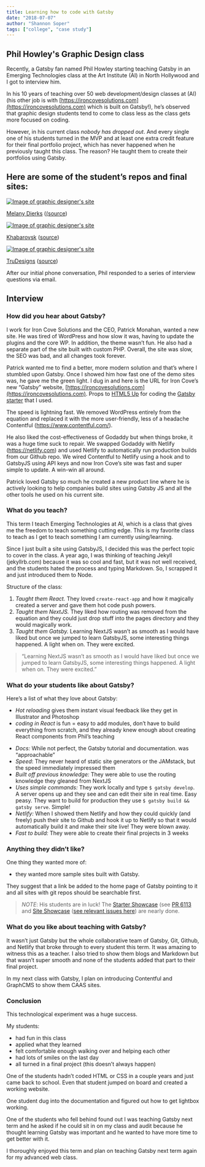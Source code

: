 ```yaml
---
title: Learning how to code with Gatsby
date: "2018-07-07"
author: "Shannon Soper"
tags: ["college", "case study"]
---
```


## Phil Howley's Graphic Design class

Recently, a Gatsby fan named Phil Howley starting teaching Gatsby in an Emerging Technologies class at the Art Institute (AI) in North Hollywood and I got to interview him.

In his 10 years of teaching over 50 web development/design classes at (AI) (his other job is with [https://ironcovesolutions.com](https://ironcovesolutions.com) which is built on Gatsby!), he’s observed that graphic design students tend to come to class less as the class gets more focused on coding.

However, in his current class _nobody has dropped out_. And every single one of his students turned in the MVP and at least one extra credit feature for their final portfolio project, which has never happened when he previously taught this class. The reason? He taught them to create their portfolios using Gatsby.

## Here are some of the student’s repos and final sites:

[![Image of graphic designer's site](graphic-design-1.png)](http://mmd-site.netlify.com/)

[Melany Dierks](http://mmd-site.netlify.com/) ([(source](https://github.com/reguv760/mmd-site))

[![Image of graphic designer's site](graphic-design-2.png)](http://myceevee.netlify.com/)

[Khabarovsk](http://myceevee.netlify.com/) ([source](https://github.com/msergushova/myceevee))

[![Image of graphic designer's site](graphic-design-3.png)](https://trudesignsongatsby.netlify.com/)

[TruDesigns](https://trudesignsongatsby.netlify.com/) ([source](https://github.com/trudesigns/newStuff))

After our initial phone conversation, Phil responded to a series of interview questions via email.

## Interview

### How did you hear about Gatsby?

I work for Iron Cove Solutions and the CEO, Patrick Monahan, wanted a new site. He was tired of WordPress and how slow it was, having to update the plugins and the core WP. In addition, the theme wasn’t fun. He also had a separate part of the site built with custom PHP. Overall, the site was slow, the SEO was bad, and all changes took forever.

Patrick wanted me to find a better, more modern solution and that’s where I stumbled upon Gatsby. Once I showed him how fast one of the demo sites was, he gave me the green light. I dug in and here is the URL for Iron Cove’s new “Gatsby” website, [https://ironcovesolutions.com](https://ironcovesolutions.com). Props to [HTML5 Up](https://html5up.net/) for coding the [Gatsby starter](https://github.com/ChangoMan/gatsby-starter-forty) that I used.

The speed is lightning fast. We removed WordPress entirely from the equation and replaced it with the more user-friendly, less of a headache Contentful (https://www.contentful.com/).

He also liked the cost-effectiveness of Godaddy but when things broke, it was a huge time suck to repair. We swapped Godaddy with Netlify (https://netlify.com) and used Netlify to automatically run production builds from our Github repo. We wired Contentful to Netlify using a hook and to GatsbyJS using API keys and now Iron Cove’s site was fast and super simple to update. A win-win all around.

Patrick loved Gatsby so much he created a new product line where he is actively looking to help companies build sites using Gatsby JS and all the other tools he used on his current site.

### What do you teach?

This term I teach Emerging Technologies at AI, which is a class that gives me the freedom to teach something cutting edge. This is my favorite class to teach as I get to teach something I am currently using/learning.

Since I just built a site using GatsbyJS, I decided this was the perfect topic to cover in the class. A year ago, I was thinking of teaching Jekyll (jekyllrb.com) because it was so cool and fast, but it was not well received, and the students hated the process and typing Markdown. So, I scrapped it and just introduced them to Node.

Structure of the class:

1.  _Taught them React._ They loved `create-react-app` and how it magically created a server and gave them hot code push powers.
2.  _Taught them NextJS._ They liked how routing was removed from the equation and they could just drop stuff into the pages directory and they would magically work.
3.  _Taught them Gatsby._ Learning NextJS wasn’t as smooth as I would have liked but once we jumped to learn GatsbyJS, some interesting things happened. A light when on. They were excited.

> “Learning NextJS wasn’t as smooth as I would have liked but once we jumped to learn GatsbyJS, some interesting things happened. A light when on. They were excited.”

### What do your students like about Gatsby?

Here’s a list of what they love about Gatsby:

- _Hot reloading_ gives them instant visual feedback like they get in Illustrator and Photoshop
- _coding in React_ is fun = easy to add modules, don’t have to build everything from scratch, and they already knew enough about creating React components from Phil’s teaching

* _Docs:_ While not perfect, the Gatsby tutorial and documentation. was “approachable”
* _Speed_: They never heard of static site generators or the JAMstack, but the speed immediately impressed them
* _Built off previous knowledge:_ They were able to use the routing knowledge they gleaned from NextJS
* _Uses simple commands:_ They work locally and type `$ gatsby develop`. A server opens up and they see and can edit their site in real time. Easy peasy. They want to build for production they use `$ gatsby build && gatsby serve`. Simple!
* _Netlify:_ When I showed them Netlify and how they could quickly (and freely) push their site to Github and hook it up to Netlify so that it would automatically build it and make their site live! They were blown away.
* _Fast to build:_ They were able to create their final projects in 3 weeks

### Anything they didn’t like?

One thing they wanted more of:

- they wanted more sample sites built with Gatsby.

They suggest that a link be added to the home page of Gatsby pointing to it and all sites with git repos should be searchable first.

> _NOTE_: His students are in luck! The [Starter Showcase](https://dreamy-shannon-191f15.netlify.com/starter-showcase/?sort=stars) (see [PR 6113](https://github.com/gatsbyjs/gatsby/pull/6113) and [Site Showcase](https://next.gatsbyjs.org/showcase/) ([see relevant issues here](https://github.com/gatsbyjs/gatsby/issues?utf8=%E2%9C%93&q=is%3Aissue+is%3Aopen+site+showcase)) are nearly done.

### What do you like about teaching with Gatsby?

It wasn’t just Gatsby but the whole collaborative team of Gatsby, Git, Github, and Netlify that broke through to every student this term. It was amazing to witness this as a teacher. I also tried to show them blogs and Markdown but that wasn’t super smooth and none of the students added that part to their final project.

In my next class with Gatsby, I plan on introducing Contentful and GraphCMS to show them CAAS sites.

### Conclusion

This technological experiment was a huge success.

My students:

- had fun in this class
- applied what they learned
- felt comfortable enough walking over and helping each other
- had lots of smiles on the last day
- all turned in a final project (this doesn’t always happen)

One of the students hadn’t coded HTML or CSS in a couple years and just came back to school. Even that student jumped on board and created a working website.

One student dug into the documentation and figured out how to get lightbox working.

One of the students who fell behind found out I was teaching Gatsby next term and he asked if he could sit in on my class and audit because he thought learning Gatsby was important and he wanted to have more time to get better with it.

I thoroughly enjoyed this term and plan on teaching Gatsby next term again for my advanced web class.
